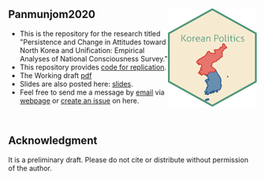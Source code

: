 ## Panmunjom2020 <img src="Korean Politics.png" width="180" height= "200" align="right" /> <br />  
- This is the repository for the research titled "Persistence and Change in Attitudes toward North Korea and Unification: Empirical Analyses of National Consciousness Survey."
- This repository provides [code for replication](https://github.com/pherephobia/2020_Panmunjom/blob/master/Command_files/replication_code.R).
- The Working draft [pdf](https://github.com/pherephobia/2020_Panmunjom/blob/master/Documents/manuscript.pdf)
- Slides are also posted here: [slides](https://github.com/pherephobia/2020_Panmunjom/blob/master/Documents/FA2020_ParkHur.pptx).
- Feel free to send me a message by [email](sp23@email.sc.edu) via [webpage](shpark.netlify.app) or [create an issue](https://github.com/pherephobia/2020_Panmunjom/issues) on here. 
<br />

## Acknowledgment
It is a preliminary draft. Please do not cite or distribute without permission of the author.
